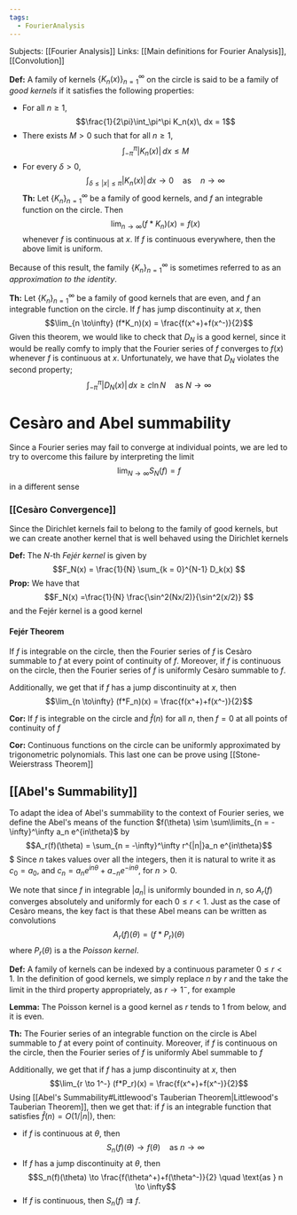 ```yaml
---
tags:
  - FourierAnalysis
---
```

Subjects: [[Fourier Analysis]]
Links: [[Main definitions for Fourier Analysis]], [[Convolution]]

**Def:** A family of kernels $\{K_n(x)\}_{n = 1}^\infty$ on the circle is said to be a family of *good kernels* if it satisfies the following properties:
- For all $n \ge 1$, $$\frac{1}{2\pi}\int_\pi^\pi K_n(x)\, dx = 1$$
- There exists $M>0$ such that for all $n \ge 1$, $$\int_{-\pi}^\pi |K_n(x)|\, dx \le M $$
- For every $\delta>0$, $$\int_{\delta\le |x| \le \pi} |K_n(x)| \, dx \to 0 \quad \text{as} \quad n\to \infty$$
**Th:** Let $\{K_n\}_{n = 1}^\infty$ be a family of good kernels, and $f$ an integrable function on the circle. Then $$\lim_{n\to \infty} (f*K_n)(x) = f(x) $$whenever $f$ is continuous at $x$. If $f$ is continuous everywhere, then the above limit is uniform. 

Because of this result, the family $\{K_n\}_{n = 1}^\infty$ is sometimes referred to as an *approximation to the identity*. 

**Th:** Let $\{K_n\}_{n = 1}^\infty$ be a family of good kernels that are even, and $f$ an integrable function on the circle. If $f$ has jump discontinuity at $x$, then $$\lim_{n \to\infty} (f*K_n)(x) = \frac{f(x^+)+f(x^-)}{2}$$
Given this theorem, we would like to check that $D_N$ is a good kernel, since it would be really comfy to imply that the Fourier series of $f$ converges to $f(x)$  whenever $f$ is continuous at $x$. Unfortunately, we have that $D_N$ violates the second property; $$\int_{-\pi}^\pi |D_N(x)|\, dx \ge c \ln N \quad \text{as }N \to \infty$$
# Cesàro and Abel summability
Since a Fourier series may fail to converge at individual points, we are led to try to overcome this failure by interpreting the limit $$\lim_{N\to \infty} S_N(f) = f$$in a different sense

### [[Cesàro Convergence]]
Since the Dirichlet kernels fail to belong to the family of good kernels, but we can create another kernel that is well behaved using the Dirichlet kernels

**Def:** The $N$-th *Fejér kernel* is given by $$F_N(x) = \frac{1}{N} \sum_{k = 0}^{N-1} D_k(x) $$
**Prop:** We have that $$F_N(x) =\frac{1}{N} \frac{\sin^2(Nx/2)}{\sin^2(x/2)} $$and the Fejér kernel is a good kernel

#### Fejér Theorem
If $f$ is integrable on the circle, then the Fourier series of $f$ is Cesàro summable to $f$ at every point of continuity of $f$. Moreover, if $f$ is continuous on the circle, then the Fourier series of $f$ is uniformly Cesàro summable to $f$.

Additionally, we get that if $f$ has a jump discontinuity at $x$, then $$\lim_{n \to\infty} (f*F_n)(x) = \frac{f(x^+)+f(x^-)}{2}$$

**Cor:** If $f$ is integrable on the circle and $\hat f(n)$ for all $n$, then $f = 0$ at all points of continuity of $f$

**Cor:** Continuous functions on the circle can be uniformly approximated by trigonometric polynomials. This last one can be prove using [[Stone-Weierstrass Theorem]]

## [[Abel's Summability]]
To adapt the idea of Abel's summability to the context of Fourier series, we define the Abel's means of the function $f(\theta) \sim \sum\limits_{n = -\infty}^\infty a_n e^{in\theta}$ by $$A_r(f)(\theta) = \sum_{n = -\infty}^\infty r^{|n|}a_n e^{in\theta}$$$
Since $n$ takes values over all the integers, then it is natural to write it as $c_0 = a_0$, and $c_n = a_n e^{in\theta} + a_{-n}e^{-in\theta}$, for $n> 0$. 

We note that since $f$ in integrable $|a_n|$ is uniformly bounded in $n$, so $A_r(f)$ converges absolutely and uniformly for each $0\le r <1$. Just as the case of Cesàro means, the key fact is that these Abel means can be written as convolutions $$A_r(f)(\theta) = (f*P_r)(\theta)$$where $P_r(\theta)$ is a the *Poisson kernel*.

**Def:** A family of kernels can be indexed by a continuous parameter $0\le r <1$. In the definition of good kernels, we simply replace $n$ by $r$ and the take the limit in the third property appropriately, as $r \to 1^-$, for example

**Lemma:** The Poisson kernel is a good kernel as $r$ tends to $1$ from below, and it is even.

**Th:** The Fourier series of an integrable function on the circle is Abel summable to $f$ at every point of continuity. Moreover, if $f$ is continuous on the circle, then the Fourier series of $f$ is uniformly Abel summable to $f$

Additionally, we get that if $f$ has a jump discontinuity at $x$, then $$\lim_{r \to 1^-} (f*P_r)(x) = \frac{f(x^+)+f(x^-)}{2}$$
Using [[Abel's Summability#Littlewood's Tauberian Theorem|Littlewood's Tauberian Theorem]], then we get that: if $f$ is an integrable function that satisfies $\hat f(n) = O(1/|n|)$, then:
- if $f$ is continuous at $\theta$, then $$S_n(f)(\theta) \to f(\theta) \quad \text{as }n \to \infty$$
- If $f$ has a jump discontinuity at $\theta$, then $$S_n(f)(\theta) \to \frac{f(\theta^+)+f(\theta^-)}{2} \quad \text{as } n \to \infty$$
- If $f$ is continuous, then $S_n(f) \rightrightarrows f$. 
